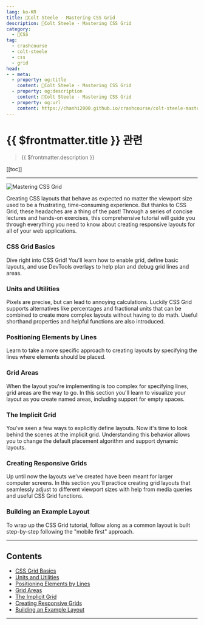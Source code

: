 ```yaml
---
lang: ko-KR
title: 🎨Colt Steele - Mastering CSS Grid
description: 🎨Colt Steele - Mastering CSS Grid
category:
  - 🎨CSS
tag: 
  - crashcourse
  - colt-steele
  - css
  - grid
head:
- - meta:
  - property: og:title
    content: 🎨Colt Steele - Mastering CSS Grid
  - property: og:description
    content: 🎨Colt Steele - Mastering CSS Grid
  - property: og:url
    content: https://chanhi2000.github.io/crashcourse/colt-steele-mastering-css-grid
---
```


# {{ $frontmatter.title }} 관련

> {{ $frontmatter.description }}

[[toc]]

---

![Mastering CSS Grid](https://www.coltsteele.com/_next/image?url=https%3A%2F%2Fres.cloudinary.com%2Fdwppkb069%2Fimage%2Fupload%2Fv1684239486%2Fcss-grid-tutorial_dfsfgn.png&w=1080&q=100)

Creating CSS layouts that behave as expected no matter the viewport size used to be a frustrating, time-consuming experience. But thanks to CSS Grid, these headaches are a thing of the past! Through a series of concise lectures and hands-on exercises, this comprehensive tutorial will guide you through everything you need to know about creating responsive layouts for all of your web applications.

### CSS Grid Basics

Dive right into CSS Grid! You'll learn how to enable grid, define basic layouts, and use DevTools overlays to help plan and debug grid lines and areas.

### Units and Utilities

Pixels are precise, but can lead to annoying calculations. Luckily CSS Grid supports alternatives like percentages and fractional units that can be combined to create more complex layouts without having to do math. Useful shorthand properties and helpful functions are also introduced.

### Positioning Elements by Lines

Learn to take a more specific approach to creating layouts by specifying the lines where elements should be placed.

### Grid Areas

When the layout you're implementing is too complex for specifying lines, grid areas are the way to go. In this section you'll learn to visualize your layout as you create named areas, including support for empty spaces.

### The Implicit Grid

You've seen a few ways to explicitly define layouts. Now it's time to look behind the scenes at the implicit grid. Understanding this behavior allows you to change the default placement algorithm and support dynamic layouts.

### Creating Responsive Grids

Up until now the layouts we've created have been meant for larger computer screens. In this section you'll practice creating grid layouts that seamlessly adjust to different viewport sizes with help from media queries and useful CSS Grid functions.

### Building an Example Layout

To wrap up the CSS Grid tutorial, follow along as a common layout is built step-by-step following the "mobile first" approach.

---

## Contents

- [CSS Grid Basics](01-css-grid-basics.md)
- [Units and Utilities](02-units-and-utilities.md)
- [Positioning Elements by Lines](03-positioning-elements-by-lines.md)
- [Grid Areas](04-grid-areas.md)
- [The Implicit Grid](05-the-implicit-grid.md)
- [Creating Responsive Grids](06-creating-responsive-grids.md)
- [Building an Example Layout](07-building-an-example-layout.md)

---

<TagLinks />